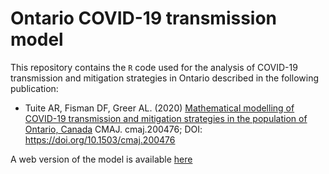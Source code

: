 # Ontario COVID-19 transmission model

This repository contains the `R` code used for the analysis of COVID-19 transmission and mitigation strategies in Ontario described in the following publication:

- Tuite AR, Fisman DF, Greer AL. (2020) [Mathematical modelling of COVID-19 transmission and mitigation strategies in the population of Ontario, Canada](https://www.cmaj.ca/content/early/2020/04/09/cmaj.200476.full) CMAJ. cmaj.200476; DOI: https://doi.org/10.1503/cmaj.200476 

A web version of the model is available [here](https://ashleighrt.github.io/Ontario-COVID19-model/)


